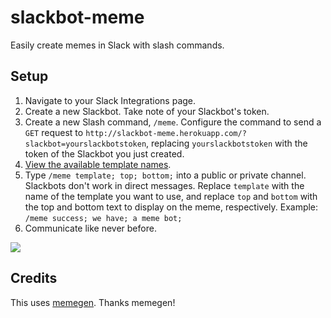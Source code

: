 # slackbot-meme
Easily create memes in Slack with slash commands.

## Setup

1. Navigate to your Slack Integrations page.
2. Create a new Slackbot. Take note of your Slackbot's token. 
3. Create a new Slash command, `/meme`. Configure the command to send a `GET` request to `http://slackbot-meme.herokuapp.com/?slackbot=yourslackbotstoken`, replacing `yourslackbotstoken` with the token of the Slackbot you just created.
4. [View the available template names](http://memegen.link/templates/).
5. Type `/meme template; top; bottom;` into a public or private channel. Slackbots don't work in direct messages. Replace `template` with the name of the template you want to use, and replace `top` and `bottom` with the top and bottom text to display on the meme, respectively. Example: `/meme success; we have; a meme bot;`
6. Communicate like never before.

<img src="http://i.imgur.com/BGkqKgC.png">

## Credits

This uses [memegen](https://github.com/jacebrowning/memegen). Thanks memegen!
